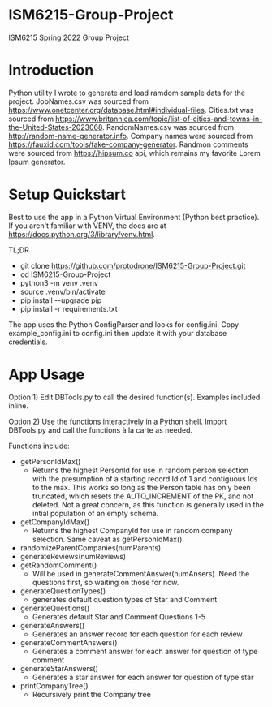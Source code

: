 # ISM6215-Group-Project

ISM6215 Spring 2022 Group Project

# Introduction

Python utility I wrote to generate and load ramdom sample data for the project.
JobNames.csv was sourced from https://www.onetcenter.org/database.html#individual-files.
Cities.txt was sourced from https://www.britannica.com/topic/list-of-cities-and-towns-in-the-United-States-2023068. RandomNames.csv was sourced from
http://random-name-generator.info. Company names were sourced from https://fauxid.com/tools/fake-company-generator. Randmon comments were sourced from https://hipsum.co api, which remains
my favorite Lorem Ipsum generator.

# Setup Quickstart

Best to use the app in a Python Virtual Environment (Python best practice). If you aren't 
familiar with VENV, the docs are at https://docs.python.org/3/library/venv.html. 

TL;DR
* git clone https://github.com/protodrone/ISM6215-Group-Project.git
* cd ISM6215-Group-Project
* python3 -m venv .venv
* source .venv/bin/activate
* pip install --upgrade pip
* pip install -r requirements.txt

The app uses the Python ConfigParser and looks for config.ini. Copy example_config.ini
to config.ini then update it with your database credentials.

# App Usage

Option 1) 
Edit DBTools.py to call the desired function(s). Examples included inline.

Option 2)
Use the functions interactively in a Python shell. Import DBTools.py and call the functions
à la carte as needed. 

Functions include:
* getPersonIdMax()
    * Returns the highest PersonId for use in random person selection with the presumption of a starting record Id of 1 and contiguous Ids to the max. This works so long as the Person table has only been truncated, which resets the AUTO_INCREMENT of the PK, and not deleted. Not a great concern, as this function is generally used in the intial population of an empty schema.
* getCompanyIdMax()
    * Returns the highest CompanyId for use in random company selection. Same caveat as getPersonIdMax().
* randomizeParentCompanies(numParents)
* generateReviews(numReviews)
* getRandomComment()
    * Will be used in generateCommentAnswer(numAnsers). Need the questions first, so waiting on those for now.
* generateQuestionTypes()
    * generates default question types of Star and Comment
* generateQuestions()
    * Generates default Star and Comment Questions 1-5
* generateAnswers()
    * Generates an answer record for each question for each review
* generateCommentAnswers()
    * Generates a comment answer for each answer for question of type comment
* generateStarAnswers()
    * Generates a star answer for each answer for question of type star
* printCompanyTree()
    * Recursively print the Company tree
